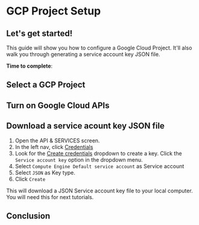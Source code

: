 # GCP Project Setup

## Let's get started!

This guide will show you how to configure a Google Cloud Project. It'll also walk you through generating a service account key JSON file.

**Time to complete**:
<walkthrough-tutorial-duration duration="5"></walkthrough-tutorial-duration>

## Select a GCP Project
<walkthrough-project-billing-setup></walkthrough-project-billing-setup>
<walkthrough-project-permissions permissions="compute.instances.create"></walkthrough-project-permissions>

## Turn on Google Cloud APIs

<walkthrough-enable-apis apis="compute.googleapis.com,storage_component,storage_api">
</walkthrough-enable-apis>

## Download a service acount key JSON file

1. Open the API & SERVICES screen.
<walkthrough-menu-navigation sectionid="API_SECTION"></walkthrough-menu-navigation>
2. In the left nav, click [Credentials][spotlight-credentials-menu]
3. Look for the [Create credentials][spotlight-create-credentials-menu] dropdown to create a key. Click the ```Service account key``` option in the dropdown menu.
4. Select ```Compute Engine Default service account``` as Service account
5. Select ```JSON``` as Key type.
6. Click ```Create```

This will download a JSON Service account key file to your local computer. You will need this for next tutorials.

## Conclusion

<walkthrough-conclusion-trophy></walkthrough-conclusion-trophy>

[spotlight-credentials-menu]: walkthrough://spotlight-pointer?cssSelector=#cfctest-section-nav-item-credentials
[spotlight-create-credentials-menu]: walkthrough://spotlight-pointer?cssSelector=.jfk-button-primary